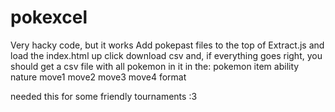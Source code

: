 # pokexcel

Very hacky code, but it works
Add pokepast files to the top of Extract.js and load the index.html up
click download csv and, if everything goes right, you should get a csv file with all pokemon in it in the:
pokemon item ability nature move1 move2 move3 move4 format

needed this for some friendly tournaments :3
